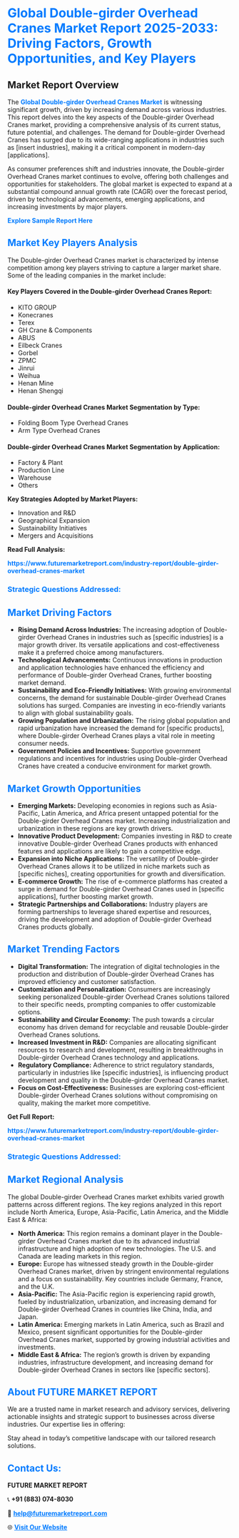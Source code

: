 <h1 style="color: #007BFF;">Global Double-girder Overhead Cranes Market Report 2025-2033: Driving Factors, Growth Opportunities, and Key Players</h1>

<section id="overview">
<h2>Market Report Overview</h2>
<p>The <a href="https://www.futuremarketreport.com/industry-report/double-girder-overhead-cranes-market" style="color: #007BFF; text-decoration: none;"><strong>Global Double-girder Overhead Cranes Market</strong></a> is witnessing significant growth, driven by increasing demand across various industries. This report delves into the key aspects of the Double-girder Overhead Cranes market, providing a comprehensive analysis of its current status, future potential, and challenges. The demand for Double-girder Overhead Cranes has surged due to its wide-ranging applications in industries such as [insert industries], making it a critical component in modern-day [applications].</p>
<p>As consumer preferences shift and industries innovate, the Double-girder Overhead Cranes market continues to evolve, offering both challenges and opportunities for stakeholders. The global market is expected to expand at a substantial compound annual growth rate (CAGR) over the forecast period, driven by technological advancements, emerging applications, and increasing investments by major players.</p>
</section>

<section id="overview">
<p><a href="https://www.futuremarketreport.com/request-sample/reportId=84856" style="color: #007BFF; text-decoration: none;"><strong>Explore Sample Report Here</strong></a></p>
</section>

<section id="key-players">
<h2 style="color: #007BFF;">Market Key Players Analysis</h2>
<p>The Double-girder Overhead Cranes market is characterized by intense competition among key players striving to capture a larger market share. Some of the leading companies in the market include:</p>
<h4>Key Players Covered in the Double-girder Overhead Cranes Report:</h4>
<ul><li>KITO GROUP</li><li>Konecranes</li><li>Terex</li><li>GH Crane &amp; Components</li><li>ABUS</li><li>Eilbeck Cranes</li><li>Gorbel</li><li>ZPMC</li><li>Jinrui</li><li>Weihua</li><li>Henan Mine</li><li>Henan Shengqi</li></ul>
<h4>Double-girder Overhead Cranes Market Segmentation by Type:</h4>
<ul><li>Folding Boom Type Overhead Cranes</li><li>Arm Type Overhead Cranes</li></ul>

<h4>Double-girder Overhead Cranes Market Segmentation by Application:</h4>
<ul><li>Factory &amp; Plant</li><li>Production Line</li><li>Warehouse</li><li>Others</li></ul>
<p><strong>Key Strategies Adopted by Market Players:</strong></p>
<ul>
<li>Innovation and R&D</li>
<li>Geographical Expansion</li>
<li>Sustainability Initiatives</li>
<li>Mergers and Acquisitions</li>
</ul>
</section>

<section>
<p><strong>Read Full Analysis: </strong></p><a href="https://www.futuremarketreport.com/industry-report/double-girder-overhead-cranes-market" style="color: #007BFF; text-decoration: none;"><strong>https://www.futuremarketreport.com/industry-report/double-girder-overhead-cranes-market</strong></a>
<h3 style="color: #007BFF;">Strategic Questions Addressed:</h3>
</section>

<section id="driving-factors">
<h2 style="color: #007BFF;">Market Driving Factors</h2>
<ul>
<li><strong>Rising Demand Across Industries:</strong> The increasing adoption of Double-girder Overhead Cranes in industries such as [specific industries] is a major growth driver. Its versatile applications and cost-effectiveness make it a preferred choice among manufacturers.</li>
<li><strong>Technological Advancements:</strong> Continuous innovations in production and application technologies have enhanced the efficiency and performance of Double-girder Overhead Cranes, further boosting market demand.</li>
<li><strong>Sustainability and Eco-Friendly Initiatives:</strong> With growing environmental concerns, the demand for sustainable Double-girder Overhead Cranes solutions has surged. Companies are investing in eco-friendly variants to align with global sustainability goals.</li>
<li><strong>Growing Population and Urbanization:</strong> The rising global population and rapid urbanization have increased the demand for [specific products], where Double-girder Overhead Cranes plays a vital role in meeting consumer needs.</li>
<li><strong>Government Policies and Incentives:</strong> Supportive government regulations and incentives for industries using Double-girder Overhead Cranes have created a conducive environment for market growth.</li>
</ul>
</section>

<section id="growth-opportunities">
<h2 style="color: #007BFF;">Market Growth Opportunities</h2>
<ul>
<li><strong>Emerging Markets:</strong> Developing economies in regions such as Asia-Pacific, Latin America, and Africa present untapped potential for the Double-girder Overhead Cranes market. Increasing industrialization and urbanization in these regions are key growth drivers.</li>
<li><strong>Innovative Product Development:</strong> Companies investing in R&D to create innovative Double-girder Overhead Cranes products with enhanced features and applications are likely to gain a competitive edge.</li>
<li><strong>Expansion into Niche Applications:</strong> The versatility of Double-girder Overhead Cranes allows it to be utilized in niche markets such as [specific niches], creating opportunities for growth and diversification.</li>
<li><strong>E-commerce Growth:</strong> The rise of e-commerce platforms has created a surge in demand for Double-girder Overhead Cranes used in [specific applications], further boosting market growth.</li>
<li><strong>Strategic Partnerships and Collaborations:</strong> Industry players are forming partnerships to leverage shared expertise and resources, driving the development and adoption of Double-girder Overhead Cranes products globally.</li>
</ul>
</section>

<section id="trending-factors">
<h2 style="color: #007BFF;">Market Trending Factors</h2>
<ul>
<li><strong>Digital Transformation:</strong> The integration of digital technologies in the production and distribution of Double-girder Overhead Cranes has improved efficiency and customer satisfaction.</li>
<li><strong>Customization and Personalization:</strong> Consumers are increasingly seeking personalized Double-girder Overhead Cranes solutions tailored to their specific needs, prompting companies to offer customizable options.</li>
<li><strong>Sustainability and Circular Economy:</strong> The push towards a circular economy has driven demand for recyclable and reusable Double-girder Overhead Cranes solutions.</li>
<li><strong>Increased Investment in R&D:</strong> Companies are allocating significant resources to research and development, resulting in breakthroughs in Double-girder Overhead Cranes technology and applications.</li>
<li><strong>Regulatory Compliance:</strong> Adherence to strict regulatory standards, particularly in industries like [specific industries], is influencing product development and quality in the Double-girder Overhead Cranes market.</li>
<li><strong>Focus on Cost-Effectiveness:</strong> Businesses are exploring cost-efficient Double-girder Overhead Cranes solutions without compromising on quality, making the market more competitive.</li>
</ul>
</section>

<section>
<p><strong>Get Full Report: </strong></p><a href="https://www.futuremarketreport.com/industry-report/double-girder-overhead-cranes-market" style="color: #007BFF; text-decoration: none;"><strong>https://www.futuremarketreport.com/industry-report/double-girder-overhead-cranes-market</strong></a>
<h3 style="color: #007BFF;">Strategic Questions Addressed:</h3>
</section>


<section id="regional-analysis">
<h2 style="color: #007BFF;">Market Regional Analysis</h2>
<p>The global Double-girder Overhead Cranes market exhibits varied growth patterns across different regions. The key regions analyzed in this report include North America, Europe, Asia-Pacific, Latin America, and the Middle East & Africa:</p>
<ul>
<li><strong>North America:</strong> This region remains a dominant player in the Double-girder Overhead Cranes market due to its advanced industrial infrastructure and high adoption of new technologies. The U.S. and Canada are leading markets in this region.</li>
<li><strong>Europe:</strong> Europe has witnessed steady growth in the Double-girder Overhead Cranes market, driven by stringent environmental regulations and a focus on sustainability. Key countries include Germany, France, and the U.K.</li>
<li><strong>Asia-Pacific:</strong> The Asia-Pacific region is experiencing rapid growth, fueled by industrialization, urbanization, and increasing demand for Double-girder Overhead Cranes in countries like China, India, and Japan.</li>
<li><strong>Latin America:</strong> Emerging markets in Latin America, such as Brazil and Mexico, present significant opportunities for the Double-girder Overhead Cranes market, supported by growing industrial activities and investments.</li>
<li><strong>Middle East & Africa:</strong> The region’s growth is driven by expanding industries, infrastructure development, and increasing demand for Double-girder Overhead Cranes in sectors like [specific sectors].</li>
</ul>
</section>

<footer>
<h2 style="color: #007BFF;">About FUTURE MARKET REPORT</h2>
<p>We are a trusted name in market research and advisory services, delivering actionable insights and strategic support to businesses across diverse industries. Our expertise lies in offering:</p>

<p>Stay ahead in today’s competitive landscape with our tailored research solutions.</p>

<h2 style="color: #007BFF;">Contact Us:</h2>
<p><strong>FUTURE MARKET REPORT</strong></p>
<p>📞 <strong>+91 (883) 074-8030</strong></p>
<p>📧 <strong><a href="mailto:help@futuremarketreport.com" style="color: #007BFF;">help@futuremarketreport.com</a></strong></p>
<p>🌐 <strong><a href="https://www.futuremarketreport.com/" style="color: #007BFF;">Visit Our Website</a></strong></p>
</footer>